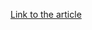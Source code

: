 [Link to the article](https://contagiodump.blogspot.com/2012/12/zeroaccess-sirefef-rootkit-5-fresh.html)
